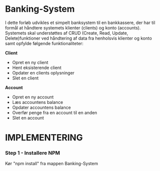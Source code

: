 # Banking-System

I dette forløb udvikles et simpelt banksystem til en bankkassere, der har til formål at håndtere systemets klienter (clients) og konto (accounts). Systemets skal understøttes af CRUD (Create, Read, Update, Delete)funktioner ved håndtering af data fra henholsvis klienter og konto samt opfylde følgende funktionaliteter: 

**Client**
* Opret en ny client
* Hent eksisterende client 
* Opdater en clients oplysninger
* Slet en client

**Account**
* Opret en ny account
* Læs accountens balance
* Opdater accountens balance 
* Overfør penge fra en account til en anden 
* Slet en account

# IMPLEMENTERING
### Step 1 - Installere NPM 
Kør "npm install" fra mappen Banking-System
